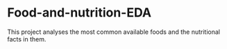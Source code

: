 # Food-and-nutrition-EDA
This project analyses the most common available foods and the nutritional facts in them.
